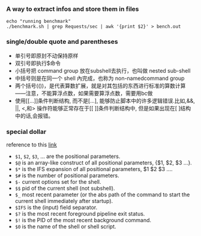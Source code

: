 ### A way to extract infos and store them in files
    
    echo "running benchmark"
    ./benchmark.sh | grep Requests/sec | awk '{print $2}' > bench.out

### single/double quote and parentheses

- 单引号即原封不动保持原样
- 双引号即执行$命令
- 小括号把 command group 放在subshell去执行，也叫做 nested sub-shell
- 中括号则是在同一个 shell 內完成，也称为 non-namedcommand group
- 两个括号(())，是代表算数扩展，就是对其包括的东西进行标准的算数计算——注意，不能算浮点数，如果需要算浮点数，需要用bc做
- 使用[[...]]条件判断结构, 而不是[...], 能够防止脚本中的许多逻辑错误.比如,&&, ||, <,和> 操作符能够正常存在于[[ ]]条件判断结构中, 但是如果出现在[ ]结构中的话,会报错。

### special dollar

reference to this [link](https://stackoverflow.com/questions/5163144/what-are-the-special-dollar-sign-shell-variables)
    
- `$1`, `$2`, `$3`, ... are the positional parameters.
- `$@` is an array-like construct of all positional parameters, {$1, $2, $3 ...}.
- `$*` is the IFS expansion of all positional parameters, $1 $2 $3 ....
- `$#` is the number of positional parameters.
- `$-` current options set for the shell.
- `$$` pid of the current shell (not subshell).
- `$_` most recent parameter (or the abs path of the command to start the current shell immediately after startup).
- `$IFS` is the (input) field separator.
- `$?` is the most recent foreground pipeline exit status.
- `$!` is the PID of the most recent background command.
- `$0` is the name of the shell or shell script.

